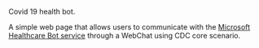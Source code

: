 Covid 19 health bot. 

A simple web page that allows users to communicate with the [Microsoft Healthcare Bot service](https://www.microsoft.com/en-us/research/project/health-bot/) through a WebChat using CDC core scenario. 


